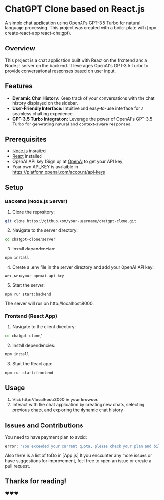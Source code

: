 # ChatGPT Clone based on React.js

A simple chat application using OpenAI's GPT-3.5 Turbo for natural language processing.
This project was created with a boiler plate with [npx create-react-app react-chatgpt).

## Overview
This project is a chat application built with React on the frontend and a Node.js server on the backend. It leverages OpenAI's GPT-3.5 Turbo to provide conversational responses based on user input.

## Features

- **Dynamic Chat History:** Keep track of your conversations with the chat history displayed on the sidebar.
- **User-Friendly Interface:** Intuitive and easy-to-use interface for a seamless chatting experience.
- **GPT-3.5 Turbo Integration:** Leverage the power of OpenAI's GPT-3.5 Turbo for generating natural and context-aware responses.

## Prerequisites

- [Node.js](https://nodejs.org/) installed
- [React](https://reactjs.org/) installed
- OpenAI API key (Sign up at [OpenAI](https://beta.openai.com/signup/) to get your API key)
- Your own API_KEY is avalaible in https://platform.openai.com/account/api-keys

## Setup

### Backend (Node.js Server)
1. Clone the repository:
```sh
git clone https://github.com/your-username/chatgpt-clone.git
```
2. Navigate to the server directory:
```bash
cd chatgpt-clone/server
```
3. Install dependencies:
```bash
npm install
```
4. Create a .env file in the server directory and add your OpenAI API key:
```env
API_KEY=your-openai-api-key
```
5. Start the server:
```bash
npm run start:backend
```
The server will run on http://localhost:8000.

### Frontend (React App)
1. Navigate to the client directory:
```bash
cd chatgpt-clone/
```
2. Install dependencies:
```bash
npm install
```
3. Start the React app:
```bash
npm run start:frontend
```

## Usage

1. Visit http://localhost:3000 in your browser.
2. Interact with the chat application by creating new chats, selecting previous chats, and exploring the dynamic chat history.

## Issues and Contributions
You need to have payment plan to avoid:
```javascript
error: "You exceeded your current quota, please check your plan and billing details."
```
Also there is a list of toDo in [App.js]
If you encounter any more issues or have suggestions for improvement, feel free to open an issue or create a pull request.

## Thanks for reading!
:heart::heart::heart:
